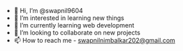 - 👋 Hi, I’m @swapnil9604
- 👀 I’m interested in learning new things
- 🌱 I’m currently learning web development
- 💞️ I’m looking to collaborate on new projects
- 📫 How to reach me - swapnilnimbalkar202@gmail.com

<!---
swapnil9604/swapnil9604 is a ✨ special ✨ repository because its `README.md` (this file) appears on your GitHub profile.
You can click the Preview link to take a look at your changes.
--->
